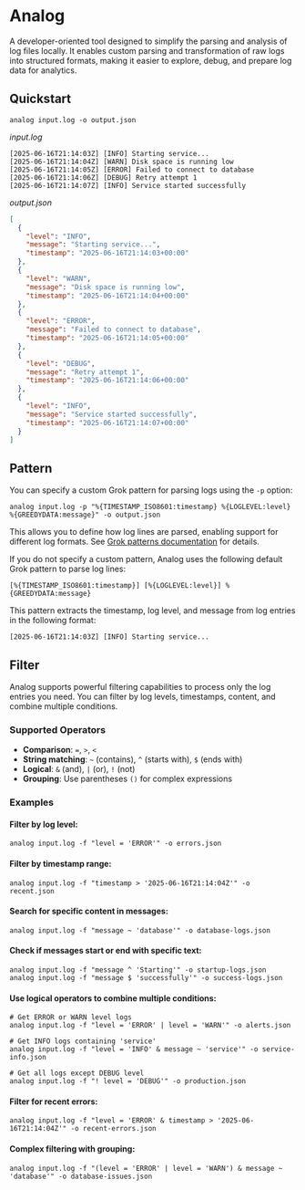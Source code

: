 # Analog

A developer-oriented tool designed to simplify the parsing and analysis of log files locally. It enables custom parsing
and transformation of raw logs into structured formats, making it easier to explore, debug, and prepare log data for
analytics.

## Quickstart

```shell
analog input.log -o output.json
```

_input.log_

```
[2025-06-16T21:14:03Z] [INFO] Starting service...
[2025-06-16T21:14:04Z] [WARN] Disk space is running low
[2025-06-16T21:14:05Z] [ERROR] Failed to connect to database
[2025-06-16T21:14:06Z] [DEBUG] Retry attempt 1
[2025-06-16T21:14:07Z] [INFO] Service started successfully
```

_output.json_

```json
[
  {
    "level": "INFO",
    "message": "Starting service...",
    "timestamp": "2025-06-16T21:14:03+00:00"
  },
  {
    "level": "WARN",
    "message": "Disk space is running low",
    "timestamp": "2025-06-16T21:14:04+00:00"
  },
  {
    "level": "ERROR",
    "message": "Failed to connect to database",
    "timestamp": "2025-06-16T21:14:05+00:00"
  },
  {
    "level": "DEBUG",
    "message": "Retry attempt 1",
    "timestamp": "2025-06-16T21:14:06+00:00"
  },
  {
    "level": "INFO",
    "message": "Service started successfully",
    "timestamp": "2025-06-16T21:14:07+00:00"
  }
]
```

## Pattern

You can specify a custom Grok pattern for parsing logs using the `-p` option:

```shell
analog input.log -p "%{TIMESTAMP_ISO8601:timestamp} %{LOGLEVEL:level} %{GREEDYDATA:message}" -o output.json
```

This allows you to define how log lines are parsed, enabling support for different log formats. See [Grok patterns documentation](https://github.com/logstash-plugins/logstash-filter-grok) for details.

If you do not specify a custom pattern, Analog uses the following default Grok pattern to parse log lines:

```
[%{TIMESTAMP_ISO8601:timestamp}] [%{LOGLEVEL:level}] %{GREEDYDATA:message}
```

This pattern extracts the timestamp, log level, and message from log entries in the following format:

```
[2025-06-16T21:14:03Z] [INFO] Starting service...
```

## Filter

Analog supports powerful filtering capabilities to process only the log entries you need. You can filter by log levels,
timestamps, content, and combine multiple conditions.

### Supported Operators

- **Comparison**: `=`, `>`, `<`
- **String matching**: `~` (contains), `^` (starts with), `$` (ends with)
- **Logical**: `&` (and), `|` (or), `!` (not)
- **Grouping**: Use parentheses `()` for complex expressions

### Examples

#### Filter by log level:

```shell
analog input.log -f "level = 'ERROR'" -o errors.json
```

#### Filter by timestamp range:

```shell
analog input.log -f "timestamp > '2025-06-16T21:14:04Z'" -o recent.json
```

#### Search for specific content in messages:

```shell
analog input.log -f "message ~ 'database'" -o database-logs.json
```

#### Check if messages start or end with specific text:

```shell
analog input.log -f "message ^ 'Starting'" -o startup-logs.json
analog input.log -f "message $ 'successfully'" -o success-logs.json
```

#### Use logical operators to combine multiple conditions:

```shell
# Get ERROR or WARN level logs
analog input.log -f "level = 'ERROR' | level = 'WARN'" -o alerts.json

# Get INFO logs containing 'service'
analog input.log -f "level = 'INFO' & message ~ 'service'" -o service-info.json

# Get all logs except DEBUG level
analog input.log -f "! level = 'DEBUG'" -o production.json
```

#### Filter for recent errors:

```shell
analog input.log -f "level = 'ERROR' & timestamp > '2025-06-16T21:14:04Z'" -o recent-errors.json
```

#### Complex filtering with grouping:

```shell
analog input.log -f "(level = 'ERROR' | level = 'WARN') & message ~ 'database'" -o database-issues.json
```